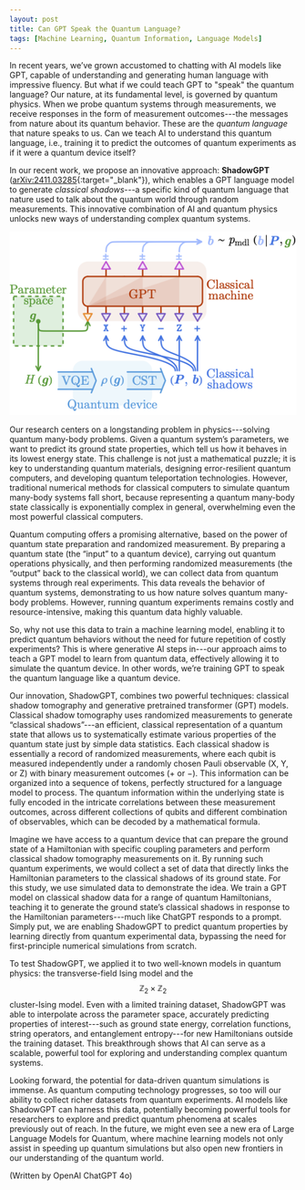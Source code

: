```yaml
---
layout: post
title: Can GPT Speak the Quantum Language?
tags: [Machine Learning, Quantum Information, Language Models]
---
```


In recent years, we’ve grown accustomed to chatting with AI models like GPT, capable of understanding and generating human language with impressive fluency. But what if we could teach GPT to "speak" the quantum language? Our nature, at its fundamental level, is governed by quantum physics. When we probe quantum systems through measurements, we receive responses in the form of measurement outcomes---the messages from nature about its quantum behavior. These are the *quantum language* that nature speaks to us. Can we teach AI to understand this quantum language, i.e., training it to predict the outcomes of quantum experiments as if it were a quantum device itself?

In our recent work, we propose an innovative approach: **ShadowGPT** ([arXiv:2411.03285](https://arxiv.org/abs/2411.03285){:target="_blank"}), which enables a GPT language model to generate *classical shadows*---a specific kind of quantum language that nature used to talk about the quantum world through random measurements. This innovative combination of AI and quantum physics unlocks new ways of understanding complex quantum systems.

![Illustration of ShadowGPT approach](/assets/img/figures/shadowGPT.png)

Our research centers on a longstanding problem in physics---solving quantum many-body problems. Given a quantum system’s parameters, we want to predict its ground state properties, which tell us how it behaves in its lowest energy state. This challenge is not just a mathematical puzzle; it is key to understanding quantum materials, designing error-resilient quantum computers, and developing quantum teleportation technologies. However, traditional numerical methods for classical computers to simulate quantum many-body systems fall short, because representing a quantum many-body state classically is exponentially complex in general, overwhelming even the most powerful classical computers. 

Quantum computing offers a promising alternative, based on the power of quantum state preparation and randomized measurement. By preparing a quantum state (the “input” to a quantum device), carrying out quantum operations physically, and then performing randomized measurements (the “output” back to the classical world), we can collect data from quantum systems through real experiments. This data reveals the behavior of quantum systems, demonstrating to us how nature solves quantum many-body problems. However, running quantum experiments remains costly and resource-intensive, making this quantum data highly valuable.

So, why not use this data to train a machine learning model, enabling it to predict quantum behaviors without the need for future repetition of costly experiments? This is where generative AI steps in---our approach aims to teach a GPT model to learn from quantum data, effectively allowing it to simulate the quantum device. In other words, we’re training GPT to speak the quantum language like a quantum device.

Our innovation, ShadowGPT, combines two powerful techniques: classical shadow tomography and generative pretrained transformer (GPT) models. Classical shadow tomography uses randomized measurements to generate “classical shadows”---an efficient, classical representation of a quantum state that allows us to systematically estimate various properties of the quantum state just by simple data statistics. Each classical shadow is essentially a record of randomized measurements, where each qubit is measured independently under a randomly chosen Pauli observable (X, Y, or Z) with binary measurement outcomes (+ or −). This information can be organized into a sequence of tokens, perfectly structured for a language model to process. The quantum information within the underlying state is fully encoded in the intricate correlations between these measurement outcomes, across different collections of qubits and different combination of observables, which can be decoded by a mathematical formula.

Imagine we have access to a quantum device that can prepare the ground state of a Hamiltonian with specific coupling parameters and perform classical shadow tomography measurements on it. By running such quantum experiments, we would collect a set of data that directly links the Hamiltonian parameters to the classical shadows of its ground state. For this study, we use simulated data to demonstrate the idea. We train a GPT model on classical shadow data for a range of quantum Hamiltonians, teaching it to generate the ground state’s classical shadows in response to the Hamiltonian parameters---much like ChatGPT responds to a prompt. Simply put, we are enabling ShadowGPT to predict quantum properties by learning directly from quantum experimental data, bypassing the need for first-principle numerical simulations from scratch.

To test ShadowGPT, we applied it to two well-known models in quantum physics: the transverse-field Ising model and the $$\mathbb{Z}_2 \times \mathbb{Z}_2$$ cluster-Ising model. Even with a limited training dataset, ShadowGPT was able to interpolate across the parameter space, accurately predicting properties of interest---such as ground state energy, correlation functions, string operators, and entanglement entropy---for new Hamiltonians outside the training dataset. This breakthrough shows that AI can serve as a scalable, powerful tool for exploring and understanding complex quantum systems.

Looking forward, the potential for data-driven quantum simulations is immense. As quantum computing technology progresses, so too will our ability to collect richer datasets from quantum experiments. AI models like ShadowGPT can harness this data, potentially becoming powerful tools for researchers to explore and predict quantum phenomena at scales previously out of reach. In the future, we might even see a new era of Large Language Models for Quantum, where machine learning models not only assist in speeding up quantum simulations but also open new frontiers in our understanding of the quantum world.


(Written by OpenAI ChatGPT 4o)
